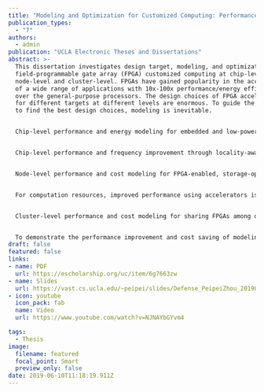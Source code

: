 ```yaml
---
title: "Modeling and Optimization for Customized Computing: Performance, Energy and Cost Perspective" 
publication_types:
  - "7"
authors:
  - admin
publication: "UCLA Electronic Theses and Dissertations"
abstract: >-
  This dissertation investigates design target, modeling, and optimization for
  field-programmable gate array (FPGA) customized computing at chip-level,
  node-level and cluster-level. FPGAs have gained popularity in the acceleration
  of a wide range of applications with 10x-100x performance/energy efficiency
  over the general-purpose processors. The design choices of FPGA accelerators
  for different targets at different levels are enormous. To guide the designers
  to find the best design choices, modeling is inevitable.


  Chip-level performance and energy modeling for embedded and low-power devices. We first study the single chip performance and energy model for FPGA-based pipelined design. Customized pipeline designs that minimize the pipeline initiation interval (II) maximize the throughput of FPGA accelerators designed with high-level synthesis (HLS). However, II>1 can reduce dynamic energy below II=1 due to interconnect savings. We use analytic models to describe accelerator performance and energy, explore the trade-offs of energy and accelerator performance. and find the energy optimal design point.


  Chip-level performance and frequency improvement through locality-aware transformation in HLS. We then study timing degradation problems in HLS-based accelerator design and classify four patterns: scatter, gather, broadcast, and reduce in the context of on-chip data movement. We observe that the on-chip data path delay in these patterns scales up when the design size increases, but HLS tools do not estimate the interconnect delay correctly or make a conscientious effort to control or cap the growth of long interconnect delays at the HLS level. We propose a Latte microarchitecture that features pipelined transfer controllers (PTC) to reduce critical path and improves timing by 1.50x on average.


  Node-level performance and cost modeling for FPGA-enabled, storage-optimized public cloud instances. At node level, We study performance and cost models for customized computing in light of the fact that performance and cost are primary concerns when deploying applications and services in a pay-as-you-go public cloud. The performance and cost modeling are discussed in two aspects, computation resources, with CPUs and locally PCIe-attached accelerators, and storage resources including SSDs and HDDs.


  For computation resources, improved performance using accelerators is accompanied by a higher cost per hour. We discuss the performance and cost modeling of deploying FPGA accelerators, offer insights on accelerator kernel design, and discuss when we should scale up by using FPGA in a node or by choosing a larger instance which has more CPU cores per node. For storage resources, storage systems (SSD/HDD) need to be carefully chosen to match the performance improvement introduced by accelerators while achieving the optimal cost. We conduct quantitative performance analysis on the Spark-based production-quality genome analysis toolkit. We then propose I/O-aware performance analysis and modeling for a broad set of Spark applications. Based on the model, we optimize the cost of genome sequencing in the public cloud by 38%, compared to a configuration recommended by the Spark Official website.


  Cluster-level performance and cost modeling for sharing FPGAs among different instances. From a node-level performance and cost model, we learn that simply offloading accelerated kernels from CPU hosts to PCIe-based FPGAs does not guarantee improvement in terms of out-of-pocket cost when using pay-as-you-go services in a public cloud. We analyze the application execution and conclude that the extra cost is attributable to insufficient application-level speedup by Amdahl’s law. To achieve cost saving with the use of FPGA accelerators in the public cloud, we propose to share one FPGA among multiple CPU instances when the number of CPU cores in one instance cannot fully utilize the FPGA accelerator computation resource. By implementing this idea, we present Mocha framework in this dissertation as a distributed runtime system to optimize the out-of-pocket cost while keeping high speedup and throughput.


  To demonstrate the performance improvement and cost saving of modeling in customized computing, we use genome pipeline optimization in the public cloud and private cloud as case studies showing how to conduct optimal scheduling under certain constraints. In the public cloud, where cost is the primary concern, we formulate how to select instances and schedule genome stages to achieve the least cost given certain deadline constraints as a MILP (mixed integer linear programming) problem. In a private cloud, where hardware (CPU cores, storage disks) is given, we formulate the scheduling of multiple genomes to achieve the least latency, as a MILP problem.
draft: false
featured: false
links:
- name: PDF
  url: https://escholarship.org/uc/item/6g7663zw
- name: Slides
  url: https://vast.cs.ucla.edu/~peipei/slides/Defense_PeipeiZhou_20190610.pptx
- icon: youtube
  icon_pack: fab
  name: Video
  url: https://www.youtube.com/watch?v=NJNAYbGYvm4

tags:
  - Thesis
image:
  filename: featured
  focal_point: Smart
  preview_only: false
date: 2019-06-10T11:18:19.911Z
---
```

